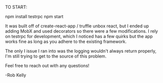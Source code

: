 TO START:

npm install
testrpc
npm start


It was built off of create-react-app / truffle unbox react, but I ended up adding MobX and used decorators so there were a few modifications.  I rely on testrpc for development, which I noticed has a few quirks but the app works fine as long as you adhere to the existing framework.

The only I issue I ran into was the logging wouldn't always return properly, I'm still trying to get to the source of this problem.

Feel free to reach out with any questions!

-Rob Kelly
